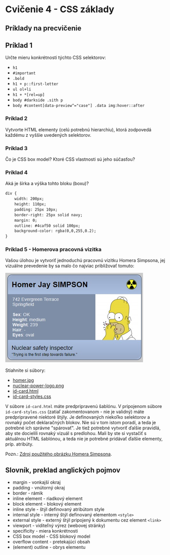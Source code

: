 # Cvičenie 4 - CSS základy

<a name="c4-priklady"></a>
## Príklady na precvičenie

## Príklad 1
Určte mieru konkrétnosti týchto CSS selektorov:
* `h1`
* `#important`
* `.bold`
* `h1 + p::first-letter`
* `ul ol+li`
* `h1 + *[rel=up]`
* `body #darkside .sith p`
* `body #content[data-preview^="case"] .data img:hover::after`

### Príklad 2 
Vytvorte HTML elementy (celú potrebnú hierarchiu), ktorá zodpovedá každému z vyššie uvedených selektorov.

### Príklad 3
Čo je CSS box model? Ktoré CSS vlastnosti sú jeho súčasťou?

### Príklad 4
Aká je šírka a výška tohto bloku (boxu)?
```html
div {
    width: 200px;
    height: 110px;
    padding: 25px 10px;
    border-right: 25px solid navy;
    margin: 0;
    outline: #4caf50 solid 100px;
    background-color: rgba(0,0,255,0.2);
}
``` 

### Príklad 5 - Homerova pracovná vizitka
Vašou úlohou je vytvoriť jednoduchú pracovnú vizitku Homera Simpsona, jej vizuálne prevedenie by sa malo čo najviac približovať tomuto:

![Homer Simpson's Nuclear power ID card](zdroje/id-card-homer-simpson-preview.jpg "Homer Simpson's Nuclear power ID card")

Stiahnite si súbory:
* [homer.jpg](zdroje/homer.jpg)  
* [nuclear-power-logo.png](zdroje/nuclear-power-logo.png)  
* [id-card.html](zdroje/id-card.html)     
* [id-card-styles.css](zdroje/id-card-styles.css)  

V súbore `id-card.html` máte predpripravenú šablónu. V pripojenom súbore `id-card-styles.css` (zatiaľ zakomentovanom - nie je validný) máte predpripravené niektoré štýly. Je definovaných niekoľko selektorov a rovnaký počet deklaračných blokov. Nie sú v tom istom poradí, a teda je potrebné ich správne "spárovať". Je tiež potrebné vytvoriť ďalšie pravidlá, aby ste docielili rovnaký vizuál s predlohou. Mali by ste si vystačiť s aktuálnou HTML šablónou, a teda nie je potrebné pridávať ďalšie elementy, príp. atribúty.

Pozn.: [Zdroj použitého obrázku Homera Simpsona](http://www.simpsoncrazy.com/pictures/homer).

 ## Slovník, preklad anglických pojmov
 * margin - vonkajší okraj
 * padding - vnútorný okraj
 * border - rámik
 * inline element - riadkový element
 * block element - blokový element
 * inline style - štýl definovaný atribútom style
 * internal style - interný štýl definovaný elementom `<style>`  
 * external style - externý štýl pripojený k dokumentu cez element `<link>`
 * viewport - viditeľný výrez (webovej stránky)
 * specificity - miera konkrétnosti
 * CSS box model - CSS blokový model
 * overflow content - pretekajúci obsah
 * (element) outline - obrys elementu
 
 
  